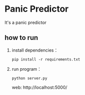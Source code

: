 # Panic Predictor

It's a panic predictor

## how to run

1. install dependencies：

   ```
   pip install -r requirements.txt
   ```

2. run program：

   ```
   python server.py
   ```

   web: http://localhost:5000/ 
